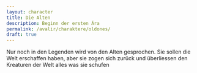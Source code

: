 ```yaml
---
layout: character
title: Die Alten
description: Beginn der ersten Ära
permalink: /avalir/charaktere/oldones/
draft: true
---
```


Nur noch in den Legenden wird von den Alten gesprochen. Sie sollen die Welt erschaffen haben, aber sie zogen sich zurück und überliessen den Kreaturen der Welt alles was sie schufen

